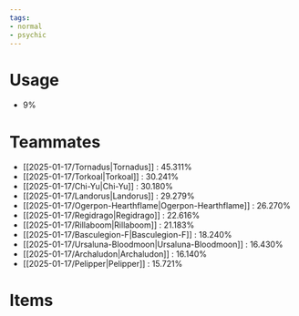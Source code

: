 ```yaml
---
tags:
- normal
- psychic
---
```

# Usage
- 9%
# Teammates
- [[2025-01-17/Tornadus|Tornadus]] : 45.311%
- [[2025-01-17/Torkoal|Torkoal]] : 30.241%
- [[2025-01-17/Chi-Yu|Chi-Yu]] : 30.180%
- [[2025-01-17/Landorus|Landorus]] : 29.279%
- [[2025-01-17/Ogerpon-Hearthflame|Ogerpon-Hearthflame]] : 26.270%
- [[2025-01-17/Regidrago|Regidrago]] : 22.616%
- [[2025-01-17/Rillaboom|Rillaboom]] : 21.183%
- [[2025-01-17/Basculegion-F|Basculegion-F]] : 18.240%
- [[2025-01-17/Ursaluna-Bloodmoon|Ursaluna-Bloodmoon]] : 16.430%
- [[2025-01-17/Archaludon|Archaludon]] : 16.140%
- [[2025-01-17/Pelipper|Pelipper]] : 15.721%
# Items
